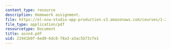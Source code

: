 ```yaml
---
content_type: resource
description: Homework assignment.
file: https://ol-ocw-studio-app-production.s3.amazonaws.com/courses/1-201j-introduction-to-transportation-systems-fall-2006/21941b0f6ed06dc878a3a3ac5b73cfe1_assn4.pdf
file_type: application/pdf
resourcetype: Document
title: assn4.pdf
uid: 21941b0f-6ed0-6dc8-78a3-a3ac5b73cfe1
---
```

